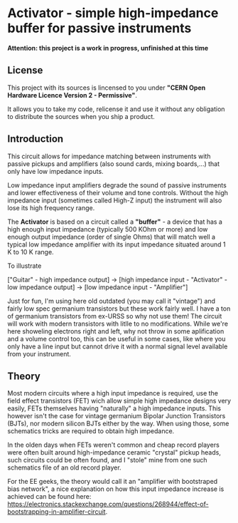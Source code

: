 # Activator - simple high-impedance buffer for passive instruments

__Attention: this project is a work in progress, unfinished at this time__

## License

This project with its sources is lincensed to you under __"CERN Open Hardware Licence Version 2 - Permissive"__. 

It allows you to take my code, relicense it and use it without any obligation to distribute the sources when you ship a product.

## Introduction

This circuit allows for impedance matching between instruments with passive pickups and amplifiers (also sound cards, mixing boards,...) that only have low impedance inputs. 

Low impedance input amplifiers degrade the sound of passive instruments and lower effectiveness of their volume and tone controls. Without the high impedance input (sometimes called High-Z input) the instrument will also lose its high frequency range.

The __Activator__ is based on a circuit called a __"buffer"__ - a device that has a high enough input impedance (typically 500 KOhm or more) and low enough output impedance (order of single Ohms) that will match well a typical low impedance amplifier with its input impedance situated around 1 K to 10 K range.

To illustrate

["Guitar" -  high impedance output] -> [high impedance input  - "Activator" - low impedance output] -> [low impedance input  -  "Amplifier"] 

Just for fun, I'm using here old outdated (you may call it "vintage") and fairly low spec germanium transistors but these work fairly well. I have a ton of germanium transistors from ex-URSS so why not use them! The circuit will work with modern transistors with litlle to no modifications. While we're here showeling electrons right and left, why not throw in some aplification and a volume control too, this can be useful in some cases, like where you only have a line input but cannot drive it with a normal signal level available from your instrument. 

## Theory

Most modern circuits where a high input impedance is required, use the field effect transistors (FET) wich allow simple high impedance designs very easily, FETs themselves having "naturally" a high impedance inputs. This however isn't the case for vintage germanium Bipolar Junction Transistors (BJTs), nor modern silicon BJTs either by the way. When using those, some schematics tricks are required to obtain high impedance. 

In the olden days when FETs weren't common and cheap record players were often built around high-impedance ceramic "crystal" pickup heads, such circuits could be often found, and I "stole" mine from one such schematics file of an old record player.

For the EE geeks, the theory would call it an "amplifier with bootstraped bias network", a nice explanation on how this input impedance increase is achieved can be found here: https://electronics.stackexchange.com/questions/268944/effect-of-bootstrapping-in-amplifier-circuit.
